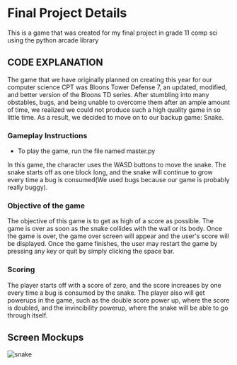 # Final Project Details

This is a game that was created for my final project in grade 11 comp sci using the python arcade library
## CODE EXPLANATION

The game that we have originally planned on creating this year for our computer science CPT was Bloons Tower Defense 7, an updated, modified, and better version of the Bloons TD series. After stumbling into many obstables, bugs, and being unable to overcome them after an ample amount of time, we realized we could not produce such a high quality game in so little time. As a result, we decided to move on to our backup game: Snake. 

### Gameplay Instructions
* To play the game, run the file named master.py

In this game, the character uses the WASD buttons to move the snake. The snake starts off as one block long, and the snake will continue to grow every time a bug is consumed(We used bugs because our game is probably really buggy).

### Objective of the game
 The objective of this game is to get as high of a score as possible. The game is over as soon as the snake collides with the wall or its body. Once the game is over, the game over screen will appear and the user's score will be displayed. Once the game finishes, the user may restart the game by pressing any key or quit by simply clicking the space bar.


### Scoring
The player starts off with a score of zero, and the score increases by one every time a bug is consumed by the snake. The player also will get powerups in the game, such as the double score power up, where the score is doubled, and the invincibility powerup, where the snake will be able to go through itself.

## Screen Mockups
![snake](https://user-images.githubusercontent.com/48130577/59555200-ea3b9200-8f7c-11e9-9193-c453c9c7efad.jpg)
